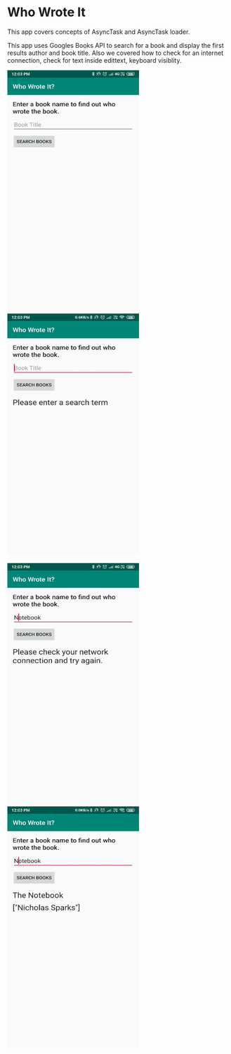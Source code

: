 # Who Wrote It
This app covers concepts of AsyncTask and AsyncTask loader.

This app uses Googles Books API to search for a book and display the first results author and book title. Also we covered how to check for an internet connection, check for text inside edittext, keyboard visiblity.
  
<img src="Screens/1.jpeg" width=300 height=550>       <img src="Screens/2.jpeg" width=300 height=550>

<img src="Screens/3.jpeg" width=300 height=550>      <img src="Screens/4.jpeg" width=300 height=550>

